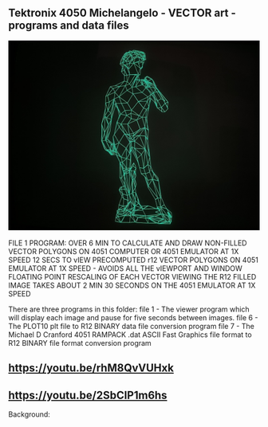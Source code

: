 Tektronix 4050 Michelangelo - VECTOR art - programs and data files
-------------
![Michelangelo vectors on my 4054A](./Michelangelo%20-%20vectors%204054A.png)

FILE 1 PROGRAM:
OVER 6 MIN TO CALCULATE AND DRAW NON-FILLED VECTOR POLYGONS ON 4051 COMPUTER OR 4051 EMULATOR AT 1X SPEED
12 SECS TO vIEW PRECOMPUTED r12 VECTOR POLYGONS ON 4051 EMULATOR AT 1X SPEED - AVOIDS ALL THE vIEWPORT AND WINDOW FLOATING POINT RESCALING OF EACH VECTOR
VIEWING THE R12 FILLED IMAGE TAKES ABOUT 2 MIN 30 SECONDS ON THE 4051 EMULATOR AT 1X SPEED


There are three programs in this folder: file 1 - The viewer program which will display each image and pause for five seconds between images. file 6 - The PLOT10 plt file to R12 BINARY data file conversion program file 7 - The Michael D Cranford 4051 RAMPACK .dat ASCII Fast Graphics file format to R12 BINARY file format conversion program


https://youtu.be/rhM8QvVUHxk 
----

https://youtu.be/2SbCIP1m6hs
----
Background:
